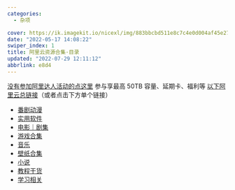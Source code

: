 ```yaml
---
categories:
  - 杂项

cover: https://ik.imagekit.io/nicexl/img/883bbcbd511e8c7c4e0d004af45e27b0_qiKOk4QFt.jpg
date: "2022-05-17 14:08:22"
swiper_index: 1
title: 阿里云资源合集·目录
updated: "2022-07-29 12:11:12"
abbrlink: e8d4
---
```


[没有参加阿里达人活动的点这里](https://pages.aliyundrive.com/mobile-page/web/signup.html?code=593da19)
参与享最高 50TB 容量、延期卡、福利等
[以下阿里云总链接](https://www.aliyundrive.com/s/MxQ3UYBvnvw)（或者点击下方单个链接）

- [番剧动漫](https://www.aliyundrive.com/s/GjobfRgo6Jk)
- [实用软件](https://www.aliyundrive.com/s/uTyfNYK74sA)
- [电影｜剧集](https://www.aliyundrive.com/s/pJSfWMRXh9N)
- [游戏合集](https://www.aliyundrive.com/s/5usAvg4wo3s)
- [音乐](https://www.aliyundrive.com/s/qM7YDYmv3LF)
- [壁纸合集](https://www.aliyundrive.com/s/brGEGZTvESD)
- [小说](https://www.aliyundrive.com/s/edZEuWL6Qyo)
- [教程干货](https://www.aliyundrive.com/s/d1CRerN9dNQ)
- [学习相关](https://www.aliyundrive.com/s/AXNubLfWQ7d)
